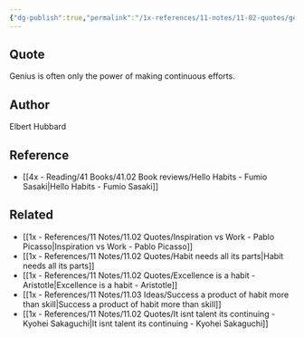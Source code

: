 ```yaml
---
{"dg-publish":true,"permalink":"/1x-references/11-notes/11-02-quotes/genius-is-often-only-the-power-of-making-continuous-efforts-elbert-hubbard/","title":"Genius is often only the power of making continuous efforts - Elbert Hubbard","noteIcon":""}
---
```



## Quote
Genius is often only the power of making continuous efforts.

## Author
Elbert Hubbard

## Reference
- [[4x - Reading/41 Books/41.02 Book reviews/Hello Habits - Fumio Sasaki\|Hello Habits - Fumio Sasaki]]

## Related
- [[1x - References/11 Notes/11.02 Quotes/Inspiration vs Work - Pablo Picasso\|Inspiration vs Work - Pablo Picasso]]
- [[1x - References/11 Notes/11.02 Quotes/Habit needs all its parts\|Habit needs all its parts]]
- [[1x - References/11 Notes/11.02 Quotes/Excellence is a habit - Aristotle\|Excellence is a habit - Aristotle]]
- [[1x - References/11 Notes/11.03 Ideas/Success a product of habit more than skill\|Success a product of habit more than skill]]
- [[1x - References/11 Notes/11.02 Quotes/It isnt talent its continuing - Kyohei Sakaguchi\|It isnt talent its continuing - Kyohei Sakaguchi]]